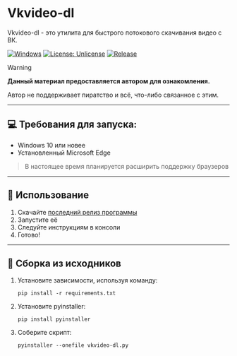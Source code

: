 # Vkvideo-dl
Vkvideo-dl - это утилита для быстрого потокового скачивания видео с ВК.

[![Windows](https://custom-icon-badges.demolab.com/badge/Windows-0078D6?logo=windows11&logoColor=white)](#)
[![License: Unlicense](https://img.shields.io/github/license/Alexey-Proger/vkvideo-dl)](https://github.com/Alexey-Proger/vkvideo-dl/blob/main/LICENSE)
[![Release](https://img.shields.io/github/v/release/Alexey-Proger/vkvideo-dl)](https://github.com/Alexey-Proger/vkvideo-dl/releases/latest)
> [!WARNING]
> **Данный материал предоставляется автором для ознакомления.**
>
> Автор не поддерживает пиратство и всё, что-либо связанное с этим.
---
## 💻 Требования для запуска:
- Windows 10 или новее
- Установленный Microsoft Edge
> В настоящее время планируется расширить поддержку браузеров
---
## 🚀 Использование
1. Скачайте [последний релиз программы](https://github.com/Alexey-Proger/vkvideo-dl/releases)
2. Запустите её
3. Следуйте инструкциям в консоли
4. Готово!
---
## 🔨 Сборка из исходников
1. Установите зависимости, используя команду:
    ```shell
    pip install -r requirements.txt
    ```
2. Установите pyinstaller:
    ```shell
    pip install pyinstaller
    ```
3. Соберите скрипт:
    ```shell
    pyinstaller --onefile vkvideo-dl.py
    ```

